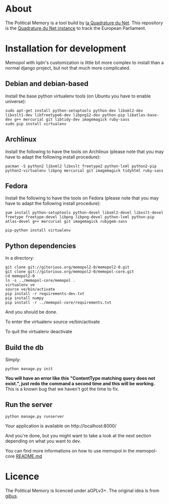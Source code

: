 About
============

The Political Memory is a tool build by [la Quadrature du Net](http://lqdn.fr).
This repository is the [Quadrature du Net instance](https://memopol.lqdn.fr/) to track the European Parliament.

Installation for development
============================

Memopol with lqdn's customization is little bit more complex to install than a normal django project, but not that much more complicated.

Debian and debian-based
-----------------------

Install the base python virtualenv tools (on Ubuntu you have to enable universe):

    sudo apt-get install python-setuptools python-dev libxml2-dev libxslt1-dev libfreetype6-dev libpng12-dev python-pip libatlas-base-dev g++ mercurial git libtidy-dev imagemagick ruby-sass
    sudo pip install virtualenv

Archlinux
---------

Install the following to have the tools on Archlinux (please note that you may have to adapt the following install procedure):

    pacman -S python2 libxml2 libxslt freetype2 python-lxml python2-pip python2-virtualenv libpng mercurial git imagemagick tidyhtml ruby-sass

Fedora
------

Install the following to have the tools on Fedora (please note that you may have to adapt the following install procedure):

    yum install python-setuptools python-devel libxml2-devel libxslt-devel freetype freetype-devel libpng libpng-devel python-lxml python-pip atlas-devel g++ mercurial git imagemagick rubygem-sass

    pip-python install virtualenv


Python dependencies
-------------------

In a directory:

    git clone git://gitorious.org/memopol2-0/memopol2-0.git
    git clone git://gitorious.org/memopol2-0/memopol-core.git
    cd memopol2-0
    ln -s ../memopol-core/memopol .
    virtualenv ve
    source ve/bin/activate
    pip install -r requirements-dev.txt
    pip install numpy
    pip install -r ../memopol-core/requirements.txt

And you should be done.

To enter the virtualenv
    source ve/bin/activate

To quit the virtualenv
    deactivate

Build the db
------------

Simply:

    python manage.py init

**You will have an error like this "ContentType matching query does not
exist.", just redo the command a second time and this will be working.** This
is a known bug that we haven't got the time to fix.

Run the server
--------------

    python manage.py runserver

Your application is available on http://localhost:8000/

And you're done, but you might want to take a look at the next section
depending on what you want to dev.

You can find more informations on how to use memopol in the memopol-core [README.md](https://gitorious.org/memopol2-0/memopol-core/blobs/master/README.md)

Licence
=======

The Political Memory is licenced under aGPLv3+. The original idea is from [gibus](http://gibus.sedrati-dinet.net/).

